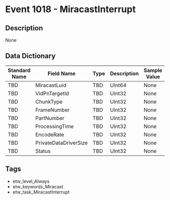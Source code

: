 # Event 1018 - MiracastInterrupt

## Description
None

## Data Dictionary
|Standard Name|Field Name|Type|Description|Sample Value|
|---|---|---|---|---|
|TBD|MiracastLuid|TBD|UInt64|None|None|
|TBD|VidPnTargetId|TBD|UInt32|None|None|
|TBD|ChunkType|TBD|UInt32|None|None|
|TBD|FrameNumber|TBD|UInt32|None|None|
|TBD|PartNumber|TBD|UInt32|None|None|
|TBD|ProcessingTime|TBD|UInt32|None|None|
|TBD|EncodeRate|TBD|UInt32|None|None|
|TBD|PrivateDataDriverSize|TBD|UInt32|None|None|
|TBD|Status|TBD|UInt32|None|None|

## Tags
* etw_level_Always
* etw_keywords_Miracast
* etw_task_MiracastInterrupt